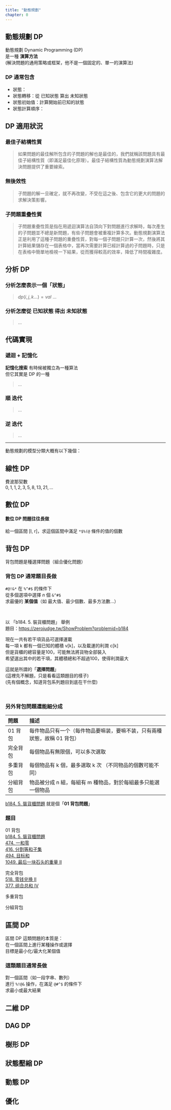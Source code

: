 ```yaml
---
title: "動態規劃"
chapter: 0
---
```


## 動態規劃 DP

動態規劃 Dynamic Programming (DP)<br>
是一種 **演算方法**<br>
(解決問題的通用策略或框架，他不是一個固定的、單一的演算法)

### DP 通常包含

- 狀態：
- 狀態轉移：從 已知狀態 算出 未知狀態
- 狀態初始值：計算開始前已知的狀態
- 狀態計算順序：

## DP 適用狀況

### 最佳子結構性質

> 如果問題的最佳解所包含的子問題的解也是最佳的，我們就稱該問題具有最佳子結構性質（即滿足最佳化原理）。最佳子結構性質為動態規劃演算法解決問題提供了重要線索。

### 無後效性

> 子問題的解一旦確定，就不再改變，不受在這之後、包含它的更大的問題的求解決策影響。

### 子問題重疊性質

> 子問題重疊性質是指在用遞迴演算法自頂向下對問題進行求解時，每次產生的子問題並不總是新問題，有些子問題會被重複計算多次。動態規劃演算法正是利用了這種子問題的重疊性質，對每一個子問題只計算一次，然後將其計算結果儲存在一個表格中，當再次需要計算已經計算過的子問題時，只是在表格中簡單地檢視一下結果，從而獲得較高的效率，降低了時間複雜度。


## 分析 DP

### 分析怎麼表示一個「狀態」

> $` dp(i, j, k ...) = val `$
> ...

### 分析怎麼從 **已知狀態** 得出 **未知狀態**

> ...

## 代碼實現

### 遞迴 + 記憶化

**記憶化搜索** 有時候被獨立為一種算法<br>
但它其實是 DP 的一種

> ...

### 順 迭代

> ...

### 逆 迭代

> ...

***

動態規劃的模型分類大概有以下幾個：

## 線性 DP

費波那契數<br>
$` 0,1,1,2,3,5,8,13,21,... `$

## 數位 DP

#### 數位 DP 問題往往長做

給一個區間 [l, r]，求這個區間中滿足 `*$%(@` 條件的值的個數

## 背包 DP

背包問題是種選擇問題（組合優化問題）

### 背包 DP 通常題目長做

`#@!&*` 在 `%^#$` 的條件下<br>
從多個選項中選擇 $`n`$ 個 `&^#$`<br>
求最優的 **某個值**（如 最大值、最少個數、最多方法數...）

<br>

以 「b184. 5. 裝貨櫃問題」 舉例<br>
題目：<https://zerojudge.tw/ShowProblem?problemid=b184>

現在一共有若干項貨品可選擇運載<br>
每一項 k 都有一個已知的體積 v[k]，以及載運的利潤 c[k]<br>
但是貨櫃的總容量是100，可能無法將貨物全部裝入<br>
希望選出其中的若干項，其體積總和不超過100，使得利潤最大

這就是所謂的「**選擇問題**」<br>
(這裡先不解題，只是看看這類題目的樣子)<br>
(先有個概念，知道背包系列題目到底在干什麼)


<br>

### 另外背包問題還能細分成

| 問題 | 描述 |
| :-- | :-- |
| 01 背包 | 每件物品只有一个（每件物品要嘛装，要嘛不装，只有兩種狀態，故稱 01 背包）|
| 完全背包  | 每個物品有無限個，可以多次選取 |
| 多重背包  | 每個物品有 k 個，最多選取 k 次 （不同物品的個數可能不同）|
| 分組背包  | 物品被分成 n 組，每組有 m 種物品，對於每組最多只能選一個物品 |

[b184. 5. 裝貨櫃問題](https://zerojudge.tw/ShowProblem?problemid=b184) 就是個「**01 背包問題**」

### 題目
01 背包<br>
[b184. 5. 裝貨櫃問題](https://zerojudge.tw/ShowProblem?problemid=b184)<br>
[474. 一和零](https://leetcode.cn/problems/ones-and-zeroes/description/)<br>
[416. 分割等和子集](https://leetcode.cn/problems/partition-equal-subset-sum/description/)<br>
[494. 目标和](https://leetcode.cn/problems/target-sum/description/)<br>
[1049. 最后一块石头的重量 II](https://leetcode.cn/problems/last-stone-weight-ii/description/)<br>

完全背包<br>
[518. 零钱兑换 II](https://leetcode.cn/problems/coin-change-ii/description/)<br>
[377. 组合总和 IV](https://leetcode.cn/problems/combination-sum-iv/description/)

多重背包<br>

分組背包<br>

## 區間 DP

區間 DP 這類問題的本質是：<br>
在一個區間上進行某種操作或選擇<br>
目標是最小化/最大化某個值

### 這類題目通常長做

對一個區間（如一段字串、數列）<br>
進行 `%!@&` 操作，在滿足 `@#^$` 的條件下<br>
求最小或最大結果

## 二維 DP

## DAG DP

## 樹形 DP

## 狀態壓縮 DP

## 動態 DP

## 優化

